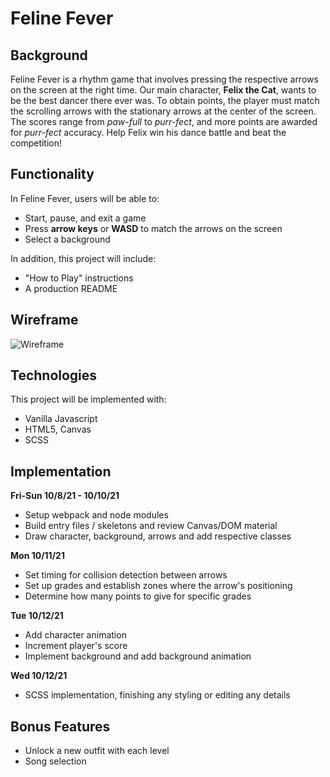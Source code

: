# Feline Fever

## Background

Feline Fever is a rhythm game that involves pressing the respective arrows on the screen at the right time. Our main character, **Felix the Cat**, wants to be the best dancer there ever was. To obtain points, the player must match the scrolling arrows with the stationary arrows at the center of the screen. The scores range from *paw-full* to *purr-fect*, and more points are awarded for *purr-fect* accuracy. Help Felix win his dance battle and beat the competition!

## Functionality

In Feline Fever, users will be able to:

- Start, pause, and exit a game
- Press **arrow keys** or **WASD** to match the arrows on the screen
- Select a background

In addition, this project will include:

- "How to Play" instructions
- A production README

## Wireframe

![Wireframe](https://user-images.githubusercontent.com/78716708/136467909-075d46b3-f6ac-44db-93e6-81e94bc114a6.png)

## Technologies

This project will be implemented with:

- Vanilla Javascript
- HTML5, Canvas
- SCSS

## Implementation

**Fri-Sun 10/8/21 - 10/10/21**
- Setup webpack and node modules
- Build entry files / skeletons and review Canvas/DOM material
- Draw character, background, arrows and add respective classes

**Mon 10/11/21**
- Set timing for collision detection between arrows
- Set up grades and establish zones where the arrow's positioning 
- Determine how many points to give for specific grades

**Tue 10/12/21**
- Add character animation
- Increment player's score
- Implement background and add background animation

**Wed 10/12/21**
- SCSS implementation, finishing any styling or editing any details

## Bonus Features

- Unlock a new outfit with each level
- Song selection
